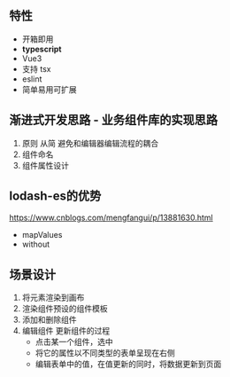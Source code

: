 ## 特性
* 开箱即用
* **typescript** 
* Vue3
* 支持 tsx
* eslint
* 简单易用可扩展


## 渐进式开发思路 - 业务组件库的实现思路
1. 原则 从简 避免和编辑器编辑流程的耦合
2. 组件命名
3. 组件属性设计

## lodash-es的优势
https://www.cnblogs.com/mengfangui/p/13881630.html
* mapValues
* without
## 场景设计
1. 将元素渲染到画布
2. 渲染组件预设的组件模板
3. 添加和删除组件
4. 编辑组件
   更新组件的过程
    * 点击某一个组件，选中
    * 将它的属性以不同类型的表单呈现在右侧
    * 编辑表单中的值，在值更新的同时，将数据更新到页面
